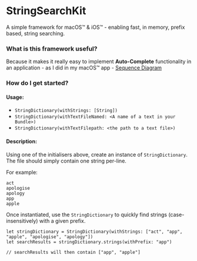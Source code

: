# StringSearchKit
A simple framework for macOS™ & iOS™ - enabling fast, in memory, prefix based, string searching.

### What is this framework useful?

Because it makes it really easy to implement **Auto-Complete** functionality in an application - as I did in my macOS™ app - [Sequence Diagram](https://itunes.apple.com/gb/app/sequence-diagram/id1195426709?mt=12) 

### How do I get started?

#### Usage:

   - `StringDictionary(withStrings: [String])`
   - `StringDictionary(withTextFileNamed: <A name of a text in your Bundle>)`
   - `StringDictionary(withTextFilepath: <the path to a text file>)`
   
#### Description:

Using one of the initialisers above, create an instance of `StringDictionary`.
The file should simply contain one string per-line.

For example:
```
act
apologise
apology
app
apple
```

Once instantiated, use the `StringDictionary` to quickly find strings (case-insensitively) with a given prefix.

```
let stringDictionary = StringDictionary(withStrings: ["act", "app", "apple", "apologise", "apology"])
let searchResults = stringDictionary.strings(withPrefix: "app")

// searchResults will then contain ["app", "apple"]
```
